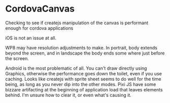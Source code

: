 CordovaCanvas
=============

Checking to see if createjs manipulation of the canvas is performant enough for cordova applications


iOS is not an issue at all.

WP8 may have resolution adjustments to make. In portrait, body extends beyond the screen, and in landscape the body ends some where just before the screen.

Android is the most problematic of all.
You can't draw directly using Graphics, otherwise the performance goes down the toilet, even if you use caching.  Looks like createjs with sprite sheet seems to do well for the time being, as long as you never dip into the other modes.  Pixi JS have some bizzare artifacting at the beginning of application load that leaves elements behind.  I'm unsure how to clear it, or even what's causing it.
